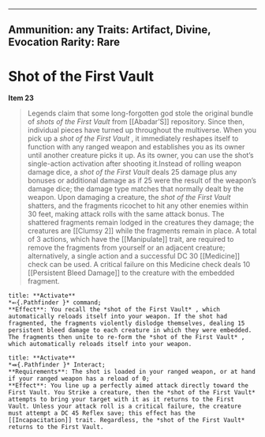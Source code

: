 
---
Ammunition: any
Traits: Artifact, Divine, Evocation
Rarity: Rare
---

# Shot of the First Vault

**Item 23**

> Legends claim that some long-forgotten god stole the original bundle of *shots of the First Vault* from [[Abadar’S]] repository. Since then, individual pieces have turned up throughout the multiverse. When you pick up a *shot of the First Vault* , it immediately reshapes itself to function with any ranged weapon and establishes you as its owner until another creature picks it up. As its owner, you can use the shot’s single-action activation after shooting it.Instead of rolling weapon damage dice, a *shot of the First Vault* deals 25 damage plus any bonuses or additional damage as if 25 were the result of the weapon’s damage dice; the damage type matches that normally dealt by the weapon. Upon damaging a creature, the *shot of the First Vault* shatters, and the fragments ricochet to hit any other enemies within 30 feet, making attack rolls with the same attack bonus. The shattered fragments remain lodged in the creatures they damage; the creatures are [[Clumsy 2]] while the fragments remain in place. A total of 3 actions, which have the [[Manipulate]] trait, are required to remove the fragments from yourself or an adjacent creature; alternatively, a single action and a successful DC 30 [[Medicine]] check can be used. A critical failure on this Medicine check deals 10 [[Persistent Bleed Damage]] to the creature with the embedded fragment.

```ad-embed-ability
title: **Activate**
*⬻{.Pathfinder }* command; 
**Effect**: You recall the *shot of the First Vault* , which automatically reloads itself into your weapon. If the shot had fragmented, the fragments violently dislodge themselves, dealing 15 persistent bleed damage to each creature in which they were embedded. The fragments then unite to re-form the *shot of the First Vault* , which automatically reloads itself into your weapon.

```

```ad-embed-ability
title: **Activate**
*⬽{.Pathfinder }* Interact; 
**Requirements**: The shot is loaded in your ranged weapon, or at hand if your ranged weapon has a reload of 0;
**Effect**: You line up a perfectly aimed attack directly toward the First Vault. You Strike a creature, then the *shot of the First Vault* attempts to bring your target with it as it returns to the First Vault. Unless your attack roll is a critical failure, the creature must attempt a DC 45 Reflex save; this effect has the [[Incapacitation]] trait. Regardless, the *shot of the First Vault* returns to the First Vault.

```
